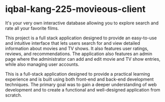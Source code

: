 # iqbal-kang-225-movieous-client
It's your very own interactive database allowing you to explore search and rate all your favorite films.

This project is a full stack application designed to provide an easy-to-use and intuitive interface that lets users search for and 
view detailed information about movies and TV shows. It also features user ratings, reviews, and recommendations. The application also features an admin page where the administrator can add and edit movie and TV show entries, while also managing user 
accounts.

This is a full-stack application designed to provide a practical learning experience and is built using both front-end and back-end development techniques. The primary goal was to gain a deeper understanding of web development and to create a functional and well-designed application from scratch.
